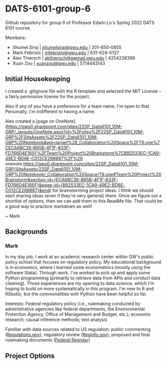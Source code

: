 # DATS-6101-group-6

Github repository for group 6 of Professor Edwin Lo's Spring 2022 DATS 6101 course.

Members:
- Shumel Siraj | <shumelsiraj@gwu.edu> | 201-850-0855
- Mark Febrizio | <mfebrizio@gwu.edu> | 631-624-0127
- Alex Thiersch | <akthiersch@gwmail.gwu.edu> | 4254226398
- Xuan Zou | <xuanzou@gwu.edu> | 5714443143

## Initial Housekeeping

I created a .gitignore file with the R template and selected the MIT License – a fairly permissive license for the project.

Also if any of you have a preference for a team name, I'm open to that. Personally, I'm indifferent to having a name.

Alex created a [page on OneNote](https://gwu0.sharepoint.com/sites/22SP_Dats6101_10M-GRP/_layouts/OneNote.aspx?id=%2Fsites%2F22SP_Dats6101_10M-GRP%2FSiteAssets%2F22SP_Dats6101_10M-GRP%20Notebook&wd=target%28_Collaboration%20Space%2FT6.one%7CECA6BC36-B95B-4F1F-833F-FD766D4E165F%2FTeam%20Project%20Brainstorm%7CB92533EC-1CA9-49E2-BD6E-C012CE298887%2F%29
onenote:https://gwu0.sharepoint.com/sites/22SP_Dats6101_10M-GRP/SiteAssets/22SP_Dats6101_10M-GRP%20Notebook/_Collaboration%20Space/T6.one#Team%20Project%20Brainstorm&section-id={ECA6BC36-B95B-4F1F-833F-FD766D4E165F}&page-id={B92533EC-1CA9-49E2-BD6E-C012CE298887}&end) for brainstorming project ideas. I think we should start sharing ideas (even if they're very general) there. Once we figure out a shortlist of options, then we can add them to this ReadMe file. That could be a good way to practice markdown as well!

~ Mark

## Backgrounds

### Mark

In my day job, I work at an academic research center within GW's public policy school that focuses on regulatory policy. My educational background is in economics, where I learned some econometrics (mostly using the software Stata). Through work, I've worked to pick up and apply some Python programming (primarily to retrieve data from APIs and conduct data cleaning). Those experiences are my opening to data science, which I'm hoping to build on more systematically in this program. I'm new to R and RStudio, but the commonalities with Python have been helpful so far.

Interests: Federal regulatory policy (i.e., rulemaking conducted by administrative agencies like federal departments, the Environmental Protection Agency, Office of Management and Budget, etc.); economic research; causal inference methods; text analysis

Familiar with data sources related to US regulation: public commenting ([Regulations.gov](https://www.regulations.gov/)); regulatory review ([Reginfo.gov](https://www.reginfo.gov/public/)); proposed and final rulemaking documents ([Federal Register](https://www.federalregister.gov/))

## Project Options
